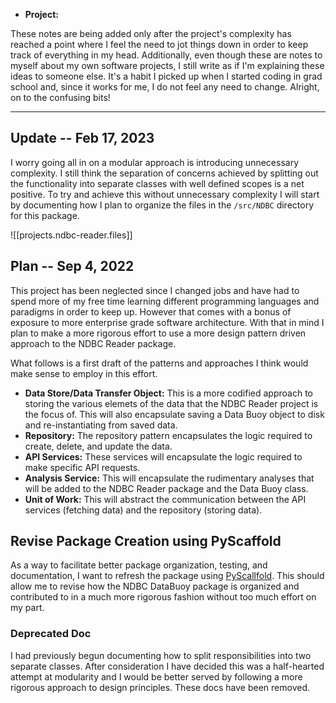 
* **Project:** 

These notes are being added only after the project's complexity has reached a point where I feel the need to jot things down in order to keep track of everything in my head.  Additionally, even though these are notes to myself about my own software projects, I still write as if I'm explaining these ideas to someone else.  It's a habit I picked up when I started coding in grad school and, since it works for me, I do not feel any need to change. Alright, on to the confusing bits!

---

## Update -- Feb 17, 2023

I worry going all in on a modular approach is introducing unnecessary complexity. I still think the separation of concerns achieved by splitting out the functionality into separate classes with well defined scopes is a net positive. To try and achieve this without unnecessary complexity I will start by documenting how I plan to organize the files in the `/src/NDBC` directory for this package.

![[projects.ndbc-reader.files]]

## Plan -- Sep 4, 2022

This project has been neglected since I changed jobs and have had to spend more of my free time learning different programming languages and paradigms in order to keep up.  However that comes with a bonus of exposure to more enterprise grade software architecture.  With that in mind I plan to make a more rigorous effort to use a more design pattern driven approach to the NDBC Reader package.  

What follows is a first draft of the patterns and approaches I think would make sense to employ in this effort.

* **Data Store/Data Transfer Object:** This is a more codified approach to storing the various elemets of the data that the NDBC Reader project is the focus of.  This will also encapsulate saving a Data Buoy object to disk and re-instantiating from saved data.
* **Repository:** The repository pattern encapsulates the logic required to create, delete, and update the data.  
* **API Services:** These services will encapsulate the logic required to make specific API requests.  
* **Analysis Service:** This will encapsulate the rudimentary analyses that will be added to the NDBC Reader package and the Data Buoy class.
* **Unit of Work:** This will abstract the communication between the API services (fetching data) and the repository (storing data).

## Revise Package Creation using PyScaffold
As a way to facilitate better package organization, testing, and documentation, I want to refresh the package using [PyScallfold](https://pyscaffold.org/en/stable/index.html).  This should allow me to revise how the NDBC DataBuoy package is organized and contributed to in a much more rigorous fashion without too much effort on my part.


### Deprecated Doc
I had previously begun documenting how to split responsibilities into two separate classes.  After consideration I have decided this was a half-hearted attempt at modularity and I would be better served by following a more rigorous approach to design principles.  These docs have been removed.